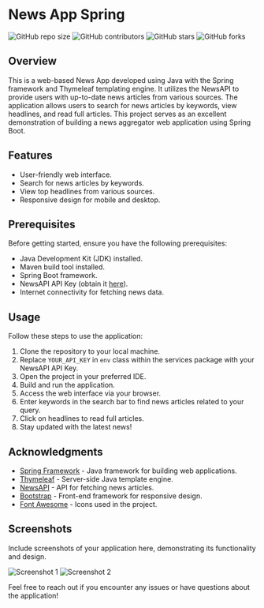 # News App Spring

![GitHub repo size](https://img.shields.io/github/repo-size/dervishixhoni/NewsAppSpring)
![GitHub contributors](https://img.shields.io/github/contributors/dervishixhoni/NewsAppSpring)
![GitHub stars](https://img.shields.io/github/stars/dervishixhoni/NewsAppSpring?style=social)
![GitHub forks](https://img.shields.io/github/forks/dervishixhoni/NewsAppSpring?style=social)

## Overview
This is a web-based News App developed using Java with the Spring framework and Thymeleaf templating engine. It utilizes the NewsAPI to provide users with up-to-date news articles from various sources. The application allows users to search for news articles by keywords, view headlines, and read full articles. This project serves as an excellent demonstration of building a news aggregator web application using Spring Boot.

## Features
- User-friendly web interface.
- Search for news articles by keywords.
- View top headlines from various sources.
- Responsive design for mobile and desktop.

## Prerequisites
Before getting started, ensure you have the following prerequisites:

- Java Development Kit (JDK) installed.
- Maven build tool installed.
- Spring Boot framework.
- NewsAPI API Key (obtain it [here](https://newsapi.org/)).
- Internet connectivity for fetching news data.

## Usage
Follow these steps to use the application:

1. Clone the repository to your local machine.
2. Replace `YOUR_API_KEY` in `env` class within the services package with your NewsAPI API Key.
3. Open the project in your preferred IDE.
4. Build and run the application.
5. Access the web interface via your browser.
6. Enter keywords in the search bar to find news articles related to your query.
7. Click on headlines to read full articles.
8. Stay updated with the latest news!

## Acknowledgments
- [Spring Framework](https://spring.io/) - Java framework for building web applications.
- [Thymeleaf](https://www.thymeleaf.org/) - Server-side Java template engine.
- [NewsAPI](https://newsapi.org/) - API for fetching news articles.
- [Bootstrap](https://getbootstrap.com/) - Front-end framework for responsive design.
- [Font Awesome](https://fontawesome.com/) - Icons used in the project.

## Screenshots
Include screenshots of your application here, demonstrating its functionality and design.

![Screenshot 1](screenshots/screenshot1.png)
![Screenshot 2](screenshots/screenshot2.png)

Feel free to reach out if you encounter any issues or have questions about the application!
